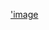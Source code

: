 ['image](https://github-readme-stats.vercel.app/api/top-langs/?username=parnia-alipour&anuraghazra&stats_format=bytes)
